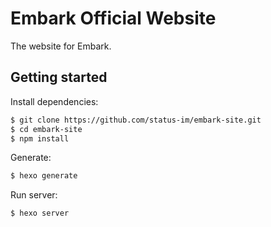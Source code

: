 # Embark Official Website

The website for Embark.

## Getting started

Install dependencies:

``` bash
$ git clone https://github.com/status-im/embark-site.git
$ cd embark-site
$ npm install
```

Generate:

``` bash
$ hexo generate
```

Run server:

``` bash
$ hexo server
```
